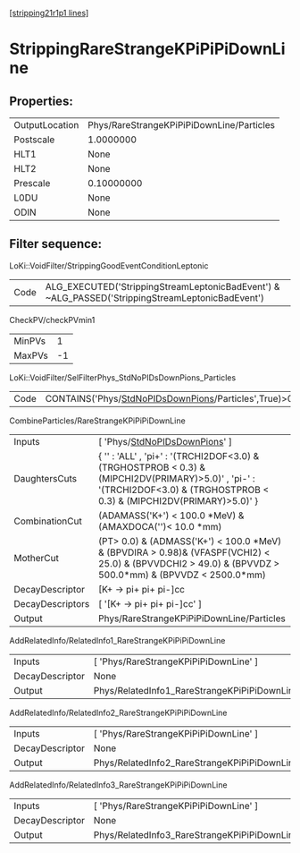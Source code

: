[[stripping21r1p1 lines]](./stripping21r1p1-index)

# StrippingRareStrangeKPiPiPiDownLine

## Properties:

|                |                                           |
|----------------|-------------------------------------------|
| OutputLocation | Phys/RareStrangeKPiPiPiDownLine/Particles |
| Postscale      | 1.0000000                                 |
| HLT1           | None                                      |
| HLT2           | None                                      |
| Prescale       | 0.10000000                                |
| L0DU           | None                                      |
| ODIN           | None                                      |

## Filter sequence:

LoKi::VoidFilter/StrippingGoodEventConditionLeptonic

|      |                                                                                                  |
|------|--------------------------------------------------------------------------------------------------|
| Code | ALG_EXECUTED('StrippingStreamLeptonicBadEvent') & ~ALG_PASSED('StrippingStreamLeptonicBadEvent') |

CheckPV/checkPVmin1

|        |     |
|--------|-----|
| MinPVs | 1   |
| MaxPVs | -1  |

LoKi::VoidFilter/SelFilterPhys_StdNoPIDsDownPions_Particles

|      |                                                                                                               |
|------|---------------------------------------------------------------------------------------------------------------|
| Code | CONTAINS('Phys/[StdNoPIDsDownPions](./stripping21r1p1-commonparticles-stdnopidsdownpions)/Particles',True)\>0 |

CombineParticles/RareStrangeKPiPiPiDownLine

|                  |                                                                                                                                                                                |
|------------------|--------------------------------------------------------------------------------------------------------------------------------------------------------------------------------|
| Inputs           | [ 'Phys/[StdNoPIDsDownPions](./stripping21r1p1-commonparticles-stdnopidsdownpions)' ]                                                                                        |
| DaughtersCuts    | { '' : 'ALL' , 'pi+' : '(TRCHI2DOF\<3.0) & (TRGHOSTPROB \< 0.3) & (MIPCHI2DV(PRIMARY)\>5.0)' , 'pi-' : '(TRCHI2DOF\<3.0) & (TRGHOSTPROB \< 0.3) & (MIPCHI2DV(PRIMARY)\>5.0)' } |
| CombinationCut   | (ADAMASS('K+') \< 100.0 \*MeV) & (AMAXDOCA('')\< 10.0 \*mm)                                                                                                                    |
| MotherCut        | (PT\> 0.0) & (ADMASS('K+') \< 100.0 \*MeV) & (BPVDIRA \> 0.98)& (VFASPF(VCHI2) \< 25.0) & (BPVVDCHI2 \> 49.0) & (BPVVDZ \> 500.0\*mm) & (BPVVDZ \< 2500.0\*mm)                 |
| DecayDescriptor  | [K+ -\> pi+ pi+ pi-]cc                                                                                                                                                       |
| DecayDescriptors | [ '[K+ -\> pi+ pi+ pi-]cc' ]                                                                                                                                               |
| Output           | Phys/RareStrangeKPiPiPiDownLine/Particles                                                                                                                                      |

AddRelatedInfo/RelatedInfo1_RareStrangeKPiPiPiDownLine

|                 |                                                        |
|-----------------|--------------------------------------------------------|
| Inputs          | [ 'Phys/RareStrangeKPiPiPiDownLine' ]                |
| DecayDescriptor | None                                                   |
| Output          | Phys/RelatedInfo1_RareStrangeKPiPiPiDownLine/Particles |

AddRelatedInfo/RelatedInfo2_RareStrangeKPiPiPiDownLine

|                 |                                                        |
|-----------------|--------------------------------------------------------|
| Inputs          | [ 'Phys/RareStrangeKPiPiPiDownLine' ]                |
| DecayDescriptor | None                                                   |
| Output          | Phys/RelatedInfo2_RareStrangeKPiPiPiDownLine/Particles |

AddRelatedInfo/RelatedInfo3_RareStrangeKPiPiPiDownLine

|                 |                                                        |
|-----------------|--------------------------------------------------------|
| Inputs          | [ 'Phys/RareStrangeKPiPiPiDownLine' ]                |
| DecayDescriptor | None                                                   |
| Output          | Phys/RelatedInfo3_RareStrangeKPiPiPiDownLine/Particles |
